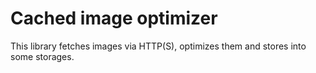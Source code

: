 # Cached image optimizer

This library fetches images via HTTP(S), optimizes them and stores into some storages.
